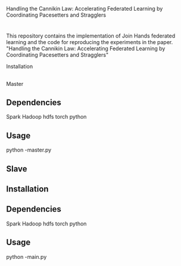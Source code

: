 Handling the Cannikin Law: Accelerating Federated Learning by Coordinating Pacesetters and Stragglers
#
This repository contains the implementation of Join Hands federated learning and the code for reproducing the experiments in the paper. "Handling the Cannikin Law: Accelerating Federated Learning by Coordinating Pacesetters and Stragglers"

Installation
##
Master
##
Dependencies
------
Spark
Hadoop
hdfs
torch
python

Usage
----
python -master.py


Slave
-----
Installation
--------
Dependencies
------
Spark
Hadoop
hdfs
torch
python

Usage
----
python -main.py
